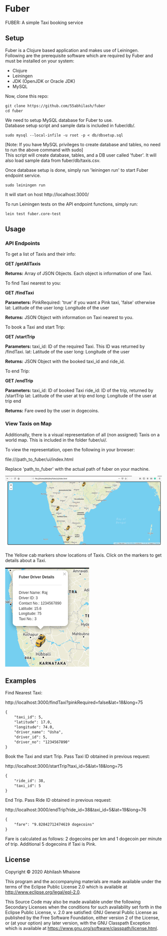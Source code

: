 # Fuber

FUBER: A simple Taxi booking service 

## Setup

Fuber is a Clojure based application and makes use of Leiningen.<br>
Following are the prerequisite software which are required by Fuber and must be installed on your system:
* Clojure 
* Leiningen 
* JDK (OpenJDK or Oracle JDK)
* MySQL

Now, clone this repo:<br>
```
git clone https://github.com/55abhilash/fuber
cd fuber
```
We need to setup MySQL database for Fuber to use. <br>
Database setup script and sample data is included in fuber/db/.
```
sudo mysql --local-infile -u root -p < db/dbsetup.sql
```

[Note: If you have MySQL privileges to create database and tables, no need to run the above command with sudo]<br>
This script will create database, tables, and a DB user called 'fuber'. It will also load sample data from fuber/db/taxis.csv.

Once database setup is done, simply run 'leiningen run' to start Fuber endpoint service.
```
sudo leiningen run
```

It will start on host http://localhost:3000/

To run Leiningen tests on the API endpoint functions, simply run:
```
lein test fuber.core-test
```
## Usage

### API Endpoints 

To get a list of Taxis and their info:

**GET /getAllTaxis**

**Returns:** Array of JSON Objects. Each object is information of one Taxi.

To find Taxi nearest to you:

**GET /findTaxi**

**Parameters:** 
    PinkRequired: 'true' if you want a Pink taxi, 'false' otherwise
    lat: Latitude of the user
    long: Longitude of the user

**Returns:** JSON Object with information on Taxi nearest to you.

To book a Taxi and start Trip:

**GET /startTrip**

**Parameters:**
    taxi_id: ID of the required Taxi. This ID was returned by /findTaxi.
    lat: Latitude of the user
    long: Longitude of the user

**Returns:** JSON Object with the booked taxi_id and ride_id. 

To end Trip:

**GET /endTrip**

**Parameters:**
    taxi_id: ID of booked Taxi
    ride_id: ID of the trip, returned by /startTrip
    lat: Latitude of the user at trip end
    long: Longitude of the user at trip end

**Returns:** Fare owed by the user in dogecoins.

### View Taxis on Map

Additionally, there is a visual representation of all (non assigned) Taxis on a world map. This is included in the folder fuber/ui/.

To view the representation, open the following in your browser:

file:///path_to_fuber/ui/index.html

Replace 'path_to_fuber' with the actual path of fuber on your machine.

![alt text](https://github.com/55abhilash/fuber/blob/master/taxismap.png?raw=true)

The Yellow cab markers show locations of Taxis. Click on the markers to get details about a Taxi.

![alt text](https://github.com/55abhilash/fuber/blob/master/taxi_popup.png?raw=true)

## Examples

Find Nearest Taxi:

http://localhost:3000/findTaxi?pinkRequired=false&lat=18&long=75
```
{
    "taxi_id": 5,
    "latitude": 17.0,
    "longitude": 74.0,
    "driver_name": "Usha",
    "driver_id": 5,
    "driver_no": "1234567890"
}
```
Book the Taxi and start Trip. Pass Taxi ID obtained in previous request:

http://localhost:3000/startTrip?taxi_id=5&lat=18&long=75
```
{
    "ride_id": 38,
    "taxi_id": 5
}
```
End Trip. Pass Ride ID obtained in previous request:

http://localhost:3000/endTrip?ride_id=38&taxi_id=5&lat=19&long=76
```
{
    "fare": "9.82842712474619 dogecoins"
}
```
Fare is calculated as follows: 2 dogecoins per km and 1 dogecoin per minute of trip.
Additional 5 dogecoins if Taxi is Pink.

## License

Copyright © 2020 Abhilash Mhaisne

This program and the accompanying materials are made available under the
terms of the Eclipse Public License 2.0 which is available at
http://www.eclipse.org/legal/epl-2.0.

This Source Code may also be made available under the following Secondary
Licenses when the conditions for such availability set forth in the Eclipse
Public License, v. 2.0 are satisfied: GNU General Public License as published by
the Free Software Foundation, either version 2 of the License, or (at your
option) any later version, with the GNU Classpath Exception which is available
at https://www.gnu.org/software/classpath/license.html.
